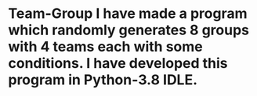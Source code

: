 # Team-Group I have made a program which randomly generates 8 groups with 4 teams each with some conditions. I have developed this program in Python-3.8 IDLE.

